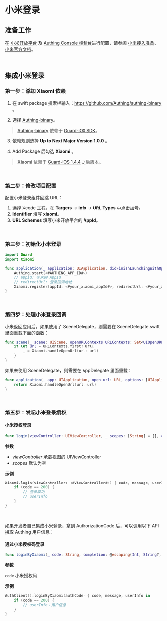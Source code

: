 # 小米登录

<LastUpdated/>

## 准备工作

在 [小米开放平台](https://dev.mi.com/platform/) 及 [Authing Console 控制台](https://authing.cn/)进行配置，请参阅 [小米接入准备](../../../guides/connections/social/xiaomi-mobile/README.md)、[小米官方文档](https://github.com/xiaomi-passport/oauth-ios-sdk)。

<br>

## 集成小米登录

### 第一步：添加 Xiaomi 依赖

1. 在 swift package 搜索栏输入：https://github.com/Authing/authing-binary 。

2. 选择 [Authing-binary](https://github.com/Authing/authing-binary)。
> [Authing-binary](https://github.com/Authing/authing-binary) 依赖于 [Guard-iOS SDK](https://github.com/Authing/guard-ios)。

3. 依赖规则选择 **Up to Next Major Version 1.0.0** 。

4. Add Package 后勾选 **Xiaomi** 。

> **Xiaomi** 依赖于 [Guard-iOS 1.4.4](https://github.com/Authing/guard-ios) 之后版本。

<br>

### 第二步：修改项目配置

配置小米登录组件回跳 URL：
1. 选择 Xcode 工程，在 **Targets** -> **Info** -> **URL Types** 中点击加号。
2. **Identifier** 填写 **xiaomi**。
3. **URL Schemes** 填写小米开放平台的 **AppId**。

<br>

### 第三步：初始化小米登录

```swift
import Guard
import Xiaomi

func application(_ application: UIApplication, didFinishLaunchingWithOptions launchOptions: [UIApplication.LaunchOptionsKey: Any]?) -> Bool {
    Authing.start(<#AUTHING_APP_ID#>)
    // appId: 小米的 AppId
    // redirectUrl: 登录回调地址
    Xiaomi.register(appId: <#your_xiaomi_appId#>, redirectUrl: <#your_xiaomi_redirectUrl#>)
}
 ```
<br>


### 第四步：处理小米登录回调

小米返回应用后，如果使用了 SceneDelegate，则需要在 SceneDelegate.swift 里面重载下面的函数：

```swift
func scene(_ scene: UIScene, openURLContexts URLContexts: Set<UIOpenURLContext>) {
    if let url = URLContexts.first?.url{
        _ = Xiaomi.handleOpenUrl(url: url)
    }
}
```

如果未使用 SceneDelegate，则需要在 AppDelegate 里面重载：

```swift
func application(_ app: UIApplication, open url: URL, options: [UIApplication.OpenURLOptionsKey : Any] = [:]) -> Bool {
    return Xiaomi.handleOpenUrl(url: url)
}
```

<br>

### 第五步：发起小米登录授权
#### 小米授权登录

```swift
func login(viewController: UIViewController, _ scopes: [String] = [], completion: @escaping Authing.AuthCompletion) -> Void
```

**参数**

* *viewController* 承载视图的 UIViewController
* *scopes* 默认为空
  
**示例**

```swift
Xiaomi.login(viewController: <#ViewController#>) { code, message, userInfo in
    if (code == 200) {
        // 登录成功
        // userInfo
    }
}
```

<br>

如果开发者自己集成小米登录，拿到 AuthorizationCode 后，可以调用以下 API 换取 Authing 用户信息：

#### 通过小米授权码登录

```swift
func loginByXiaomi(_ code: String, completion: @escaping(Int, String?, UserInfo?) -> Void)
```

**参数**

`code` 小米授权码

**示例**

```swift
AuthClient().loginByXiaomi(authCode) { code, message, userInfo in
    if (code == 200) {
        // userInfo：用户信息
    }
}
```
